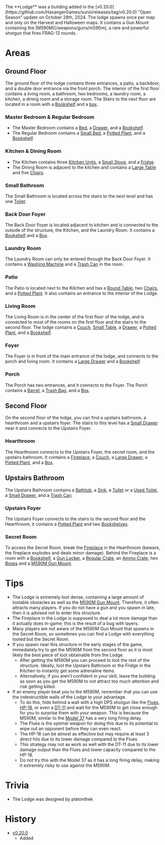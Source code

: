 <Event />
The **Lodge** was a building added in the [v0.20.0](https://github.com/HasangerGames/suroi/releases/tag/v0.20.0) "Open Season" update on October 28th, 2024. The lodge spawns once per map and only on the Harvest and Halloween maps. It contains a Gun Mount containing the [M590M](/weapons/guns/m590m), a rare and powerful shotgun that fires FRAG-12 rounds.

# Areas

## Ground Floor
The ground floor of the lodge contains three entrances, a patio, a backdoor, and a double door entrance via the front porch. The interior of the first floor contains a living room, a bathroom, two bedrooms, a laundry room, a kitchen, a dining room and a storage room. The Stairs to the next floor are located in a room with a [Bookshelf](/obstacles/bookshelf) and a [box](/obstacles/box).

### Master Bedroom & Regular Bedroom
- The Master Bedroom contains a [Bed](/obstacles/bed), a [Drawer](/obstacles/drawers), and a [Bookshelf](obstacles/bookshelf).
- The Regular Bedroom contains a [Small Bed](/obstacles/small_bed), a [Potted Plant](/obstacles/potted_plant), and a [Bookshelf](obstacles/bookshelf).

### Kitchen & Dining Room
- The Kitchen contains three [Kitchen Units](/obstacles/Kitchen_units), a [Small Stove](/obstacles/small_stove), and a [Fridge](obstacles/fridge).
- The Dining Room is adjacent to the kitchen and contains a [Large Table](obstacles/large_table) and five [Chairs](/obstacles/chair).

### Small Bathroom
The Small Bathroom is located across the stairs to the next level and has one [Toilet](/obstacles/toilet).

### Back Door Foyer
The Back Door Foyer is located adjacent to kitchen and is connected to the outside of the structure, the Kitchen, and the Laundry Room. It contains a [Bookshelf](/obstacles/bookshelf) and a [Box](/obstacles/box).

### Laundry Room
The Laundry Room can only be entered through the Back Door Foyer. It contains a [Washing Machine](/obstacles/washing_machine) and a [Trash Can](/obstacles/trash_can) in the room.

### Patio
The Patio is located next to the Kitchen and has a [Round Table](/obstacles/round_table), two [Chairs](/obstacles/chair), and a [Potted Plant](/obstacles/potted_plant). It also contains an entrance to the interior of the Lodge.

### Living Room
The Living Room is in the center of the first floor of the lodge, and is connected to most of the rooms on the first floor and the stairs to the second floor. The lodge contains a [Couch](/obstacles/couch), [Small Table](/obstacles/small_table), a [Drawer](/obstacles/drawers), a [Potted Plant](/obstacles/potted_plant), and a [Bookshelf](/obstacles/bookshelf).

### Foyer
The Foyer is in front of the main entrance of the lodge, and connects to the porch and living room. It contains a [Large Drawer](/obstacles/drawers) and a [Bookshelf](/obstacles/bookshelf).

### Porch
The Porch has two entrances, and it connects to the Foyer. The Porch contains a [Barrel](/obstacles/barrel), a [Trash Bag](/obstacles/trash_bag), and a [Box](/obstacles/box).

## Second Floor
On the second floor of the lodge, you can find a upstairs bathroom, a hearthroom and a upstairs foyer. The stairs to this level has a [Small Drawer](/obstacles/drawers) near it and connects to the Upstairs Foyer.

### Hearthroom
The Hearthroom connects to the Upstairs Foyer, the secret room, and the upstairs bathroom. It contains a [Fireplace](/obstacles/Fireplace), a [Couch](/obstacles/couch), a [Large Drawer](/obstacles/drawers), a [Potted Plant](/obstacles/potted_plant), and a [Box](/obstacles/box).

## Upstairs Bathroom
The Upstairs Bathroom contains a [Bathtub](/obstacles/bathtub), a [Sink](/obstacles/sink2), a [Toilet](/obstacles/toilet) or a [Used Toilet](/obstacles/used_toilet), a [Small Drawer](/obstacles/small_drawer), and a [Trash Can](/obstacles/trash_can). 

### Upstairs Foyer
The Upstairs Foyer connects to the stairs to the second floor and the Hearthroom, it contains a [Potted Plant](/obstacles/potted_plant) and two [Bookshelves](/obstacles/bookshelf).

### Secret Room
To access the Secret Room, break the [Fireplace](/obstacles/Fireplace) in the Hearthroom (beware, the fireplace explodes and deals minor damage). Behind the Fireplace is a room with a [Bookshelf](/obstacles/bookshelf), a [Gun Locker](/obstacles/gun_locker), a [Regular Crate](/obstacles/crates), an [Ammo Crate](/obstacles/ammo_crate), two [Boxes](/obstacles/boxes) and a [M590M Gun Mount](/obstacles/gun_mounts).

# Tips

- The Lodge is extremely loot dense, containing a large amount of lootable obstacles as well as the [M590M Gun Mount](/obstacles/gun_mounts). Therefore, it often attracts many players. If you do not have a gun and you spawn in late, then it is advised not to enter this structure.
- The Fireplace in the Lodge is supposed to deal a lot more damage than it actually does in-game; this is the result of a bug with layers.
- Many players are not aware of the M590M Gun Mount that spawns in the Secret Room, so sometimes you can find a Lodge with everything looted but the Secret Room.
- If you spawn near this structure in the early stages of the game, immediately try to get the M590M from the second floor as it is most likely the best piece of loot obtainable from the Lodge.
  - After getting the M590M you can proceed to loot the rest of the structure. Ideally, loot the Upstairs Bathroom or the Fridge in the Kitchen to instantly get some adrenaline items.
  - Alternatively, if you aren't confident in your skill, leave the building as soon as you get the M590M to not attract too much attention and risk getting killed.
- If an enemy player beat you to the M590M, remember that you can use the indestructible walls of the Lodge to your advantage.
  - To do this, hide behind a wall with a high DPS shotgun like the [Flues](/weapons/guns/flues), [HP-18](/weapons/guns/hp18), or even a [DT-11](/weapons/guns/dt11) and wait for the M590M to get close enough for you to surprise them with your weapon. This is because the M590M, similar to the [Model 37](/weapons/guns/model_37) has a very long firing delay.
  - The Flues is the optimal weapon for doing this due to its potential to wipe out an opponent before they can even react.
  - The HP-18 can be almost as effective but may require at least 3 direct hits due to its lower damage compared to the Flues.
  - This strategy may not as work as well with the DT-11 due to its lower damage output than the Flues and lower capacity compared to the HP-18.
  - Do not try this with the Model 37 as it has a long firing delay, making it extremely risky to use against the M590M.

# Trivia
- The Lodge was designed by platonthek

# History

- [v0.20.0](https://github.com/HasangerGames/suroi/releases/tag/v0.20.0)
  - Added
